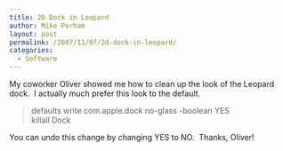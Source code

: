 ```yaml
---
title: 2D Dock in Leopard
author: Mike Perham
layout: post
permalink: /2007/11/07/2d-dock-in-leopard/
categories:
  - Software
---
```

My coworker Oliver showed me how to clean up the look of the Leopard dock.  I actually much prefer this look to the default.

> defaults write com.apple.dock no-glass -boolean YES  
> killall Dock

You can undo this change by changing YES to NO.  Thanks, Oliver!